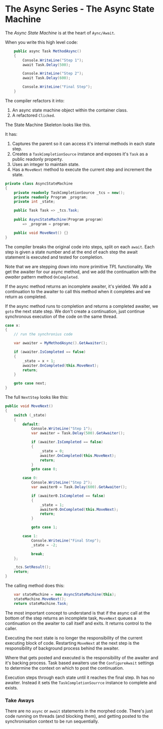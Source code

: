 # The Async Series - The Async State Machine

The *Async State Machine* is at the heart of `Aync/Await`.

When you write this high level code:

```csharp
    public async Task MethodAsync() 
    {
        Console.WriteLine("Step 1");
        await Task.Delay(500);

        Console.WriteLine("Step 2");
        await Task.Delay(600);

        Console.WriteLine("Final Step");
    }
```

The compiler refactors it into:

1. An async state machine object within the container class.
1. A refactored `Clicked`.

The State Machine Skeleton looks like this.

It has:

   1. Captures the parent so it can access it's internal methods in each state step.
   2. Creates a `TaskCompletionSource` instance and exposes it's `Task` as a public readonly property.
   3. Uses an integer to maintain state.
   4. Has a `MoveNext` method to execute the current step and increment the state.
  

```csharp
private class AsyncStateMachine
{
    private readonly TaskCompletionSource _tcs = new();
    private readonly Program _program;
    private int _state;

    public Task Task => _tcs.Task;
    
    public AsyncStateMachine(Program program)
        => _program = program;

    public void MoveNext() {}
}
```

The compiler breaks the original code into steps, split on each `await`.  Each step is given a state number and at the end of each step the await statement is executed and tested for completion.

Note that we are stepping down into more primitive *TPL* functionality.  We get the awaiter for our async method, and we add the continuation with the *awaiter* pattern method `OnCompleted`.

If the async method returns an incomplete awaiter, it's yielded.  We add a continuation to the awaiter to call this method when it completes and we return as completed.

If the async method runs to completion and returns a completed awaiter, we `goto` the next state step.  We don't create a continuation, just continue synchronous execution of the code on the same thread.      

```csharp
case x:
{
    // run the synchronius code

    var awaiter = MyMethodAsync().GetAwaiter();

    if (awaiter.IsCompleted == false)
    {
        _state = x + 1;
        awaiter.OnCompleted(this.MoveNext);
        return;
    }

    goto case next;
}
```

The full `NextStep` looks like this:

```csharp
public void MoveNext()
{
    switch (_state)
    {
        default:
            Console.WriteLine("Step 1");
            var awaiter = Task.Delay(500).GetAwaiter();

            if (awaiter.IsCompleted == false)
            {
                _state = 0;
                awaiter.OnCompleted(this.MoveNext);
                return;
            }
            goto case 0;

        case 0:
            Console.WriteLine("Step 2");
            var awaiter0 = Task.Delay(600).GetAwaiter();

            if (awaiter0.IsCompleted == false)
            {
                _state = 1;
                awaiter0.OnCompleted(this.MoveNext);
                return;
            }

            goto case 1;

        case 1:
            Console.WriteLine("Final Step");
            _state = -2;

            break;
    };

    _tcs.SetResult();
    return;
}
```

The calling method does this:

```csharp
    var stateMachine = new AsyncStateMachine(this);
    stateMachine.MoveNext();
    return stateMachine.Task;
```

The most important concept to understand is that if the async call at the bottom of the step returns an incomplete task, `MoveNext` queues a continuation on the awaiter to call itself and exits.  It returns control to the caller.

Executing the next state is no longer the responsibility of the current executing block of code.  Restarting `MoveNext` at the next step is the responsibility of background process behind the awaiter.

Where that gets posted and executed is the responsibility of the awaiter and it's backing process.  Task based awaiters use the `ConfigureAwait` settings to determine the context on which to post the continuation.

Execution steps through each state until it reaches the final step.  Ih has no awaiter.  Instead it sets the `TaskCompletionSourrce` instance to complete and exists.



### Take Aways

There are no `async` or `await` statements in the morphed code.  There's just code running on threads (and blocking them), and getting posted to the synchronisation context to be run sequentially.